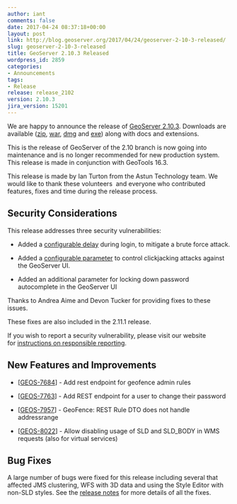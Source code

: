 ```yaml
---
author: iant
comments: false
date: 2017-04-24 08:37:18+00:00
layout: post
link: http://blog.geoserver.org/2017/04/24/geoserver-2-10-3-released/
slug: geoserver-2-10-3-released
title: GeoServer 2.10.3 Released
wordpress_id: 2859
categories:
- Announcements
tags:
- Release
release: release_2102
version: 2.10.3
jira_version: 15201
---
```


We are happy to announce the release of [GeoServer 2.10.3](http://geoserver.org/release/2.10.3/). Downloads are available ([zip](http://sourceforge.net/projects/geoserver/files/GeoServer/2.10.3/geoserver-2.10.3-bin.zip/download), [war](http://sourceforge.net/projects/geoserver/files/GeoServer/2.10.3/geoserver-2.10.3-war.zip/download), [dmg](http://sourceforge.net/projects/geoserver/files/GeoServer/2.10.3/geoserver-2.10.3/download) and [exe](https://sourceforge.net/projects/geoserver/files/GeoServer/2.10.3/geoserver-2.10.3.exe/download)) along with docs and extensions.

This is the release of GeoServer of the 2.10 branch is now going into maintenance and is no longer recommended for new production system. This release is made in conjunction with GeoTools 16.3.

This release is made by Ian Turton from the Astun Technology team. We would like to thank these volunteers  and everyone who contributed features, fixes and time during the release process.


## Security Considerations


This release addresses three security vulnerabilities:



 	
  * Added a [configurable delay](http://docs.geoserver.org/latest/en/user/security/webadmin/auth.html#brute-force-attack-prevention) during login, to mitigate a brute force attack.

 	
  * Added a [configurable parameter](http://docs.geoserver.org/latest/en/user/production/config.html#x-frame-options-policy) to control clickjacking attacks against the GeoServer UI.

 	
  * Added an additional parameter for locking down password autocomplete in the GeoServer UI


Thanks to Andrea Aime and Devon Tucker for providing fixes to these issues.

These fixes are also included in the 2.11.1 release.

If you wish to report a security vulnerability, please visit our website for [instructions on responsible reporting](http://geoserver.org/issues/).


## New Features and Improvements





 	
  * [[GEOS-7684](https://osgeo-org.atlassian.net/browse/GEOS-7684)] - Add rest endpoint for geofence admin rules

 	
  * [[GEOS-7763](https://osgeo-org.atlassian.net/browse/GEOS-7763)] - Add REST endpoint for a user to change their password

 	
  * [[GEOS-7957](https://osgeo-org.atlassian.net/browse/GEOS-7957)] - GeoFence: REST Rule DTO does not handle addressrange

 	
  * [[GEOS-8022](https://osgeo-org.atlassian.net/browse/GEOS-8022)] - Allow disabling usage of SLD and SLD_BODY in WMS requests (also for virtual services)




## Bug Fixes


A large number of bugs were fixed for this release including several that affected JMS clustering, WFS with 3D data and using the Style Editor with non-SLD styles. See the [release notes](https://osgeo-org.atlassian.net/secure/ReleaseNote.jspa?projectId=10000&version=15201) for more details of all the fixes.
